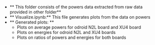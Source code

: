 - ** This folder consists of the powers data extracted from raw data provided in other folder**
- ** Visualize.ipynb:** This file generates plots from the data on powers
- ** Generated plots: **
	- Plots on average powers for odroid N2L board and XU4 board
	- Plots on energies for odroid N2L and XU4 boards
	- Plots on ratios of powers and energies for both boards
